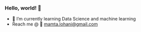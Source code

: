 ###  Hello, world! 👋

<!--
**mamtalohani/mamtalohani** is a ✨ _special_ ✨ repository because its `README.md` (this file) appears on your GitHub profile.

Here are some ideas to get you started:
-->
- 🌱 I’m currently learning Data Science and machine learning
- Reach me @ :e-mail: mamta.lohani@gmail.com
